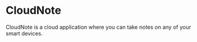 # CloudNote

CloudNote is a cloud application where you can take notes on any of your smart devices.

